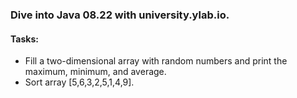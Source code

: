 ### Dive into Java 08.22 with university.ylab.io.

#### Tasks:
* Fill a two-dimensional array with random numbers and print the maximum, minimum, and average.
* Sort array [5,6,3,2,5,1,4,9].